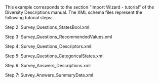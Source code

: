 This example corresponds to the section "Import Wizard - tutorial" of the Diversity Descriptions manual.
The XML schema files represent the following tutorial steps:

Step 2: Survey_Questions_StatesBool.xml

Step 3: Survey_Questions_RecommendedValues.xml

Step 4: Survey_Questions_Descriptors.xml

Step 5: Survey_Questions_CategoricalStates.xml

Step 6: Survey_Answers_Descriptions.xml

Step 7: Survey_Answers_SummaryData.xml
